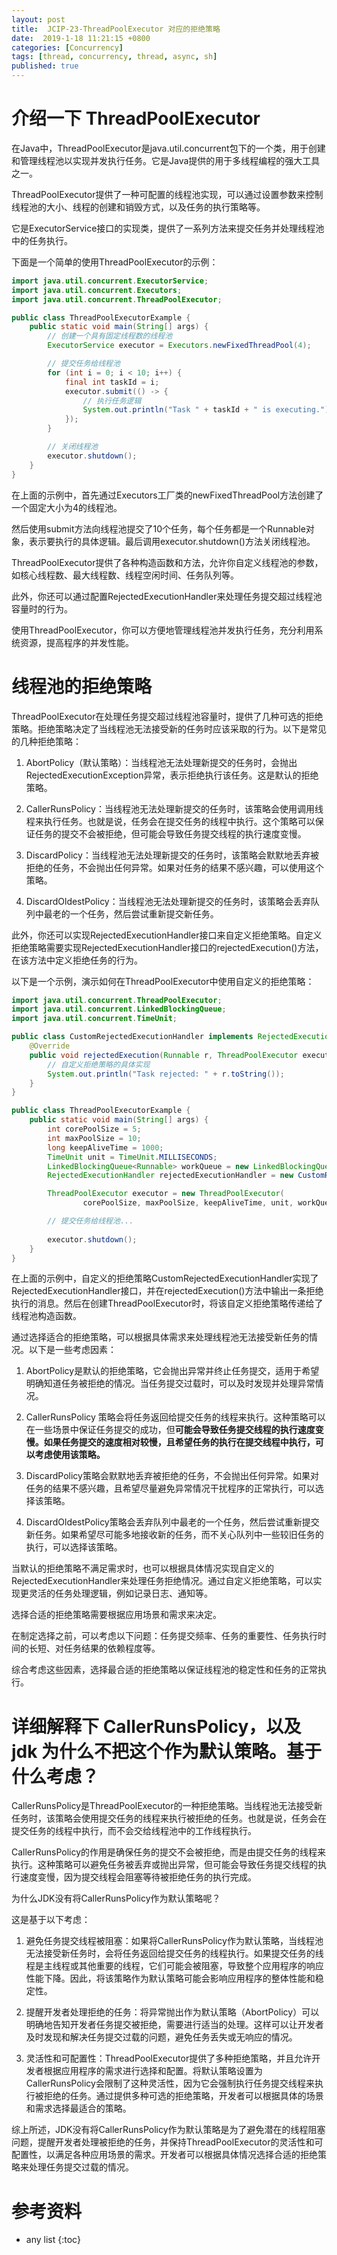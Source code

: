 ```yaml
---
layout: post
title:  JCIP-23-ThreadPoolExecutor 对应的拒绝策略
date:  2019-1-18 11:21:15 +0800
categories: [Concurrency]
tags: [thread, concurrency, thread, async, sh]
published: true
---
```


# 介绍一下 ThreadPoolExecutor 

在Java中，ThreadPoolExecutor是java.util.concurrent包下的一个类，用于创建和管理线程池以实现并发执行任务。它是Java提供的用于多线程编程的强大工具之一。

ThreadPoolExecutor提供了一种可配置的线程池实现，可以通过设置参数来控制线程池的大小、线程的创建和销毁方式，以及任务的执行策略等。

它是ExecutorService接口的实现类，提供了一系列方法来提交任务并处理线程池中的任务执行。

下面是一个简单的使用ThreadPoolExecutor的示例：

```java
import java.util.concurrent.ExecutorService;
import java.util.concurrent.Executors;
import java.util.concurrent.ThreadPoolExecutor;

public class ThreadPoolExecutorExample {
    public static void main(String[] args) {
        // 创建一个具有固定线程数的线程池
        ExecutorService executor = Executors.newFixedThreadPool(4);

        // 提交任务给线程池
        for (int i = 0; i < 10; i++) {
            final int taskId = i;
            executor.submit(() -> {
                // 执行任务逻辑
                System.out.println("Task " + taskId + " is executing.");
            });
        }

        // 关闭线程池
        executor.shutdown();
    }
}
```

在上面的示例中，首先通过Executors工厂类的newFixedThreadPool方法创建了一个固定大小为4的线程池。

然后使用submit方法向线程池提交了10个任务，每个任务都是一个Runnable对象，表示要执行的具体逻辑。最后调用executor.shutdown()方法关闭线程池。

ThreadPoolExecutor提供了各种构造函数和方法，允许你自定义线程池的参数，如核心线程数、最大线程数、线程空闲时间、任务队列等。

此外，你还可以通过配置RejectedExecutionHandler来处理任务提交超过线程池容量时的行为。

使用ThreadPoolExecutor，你可以方便地管理线程池并发执行任务，充分利用系统资源，提高程序的并发性能。

# 线程池的拒绝策略

ThreadPoolExecutor在处理任务提交超过线程池容量时，提供了几种可选的拒绝策略。拒绝策略决定了当线程池无法接受新的任务时应该采取的行为。以下是常见的几种拒绝策略：

1. AbortPolicy（默认策略）：当线程池无法处理新提交的任务时，会抛出RejectedExecutionException异常，表示拒绝执行该任务。这是默认的拒绝策略。

2. CallerRunsPolicy：当线程池无法处理新提交的任务时，该策略会使用调用线程来执行任务。也就是说，任务会在提交任务的线程中执行。这个策略可以保证任务的提交不会被拒绝，但可能会导致任务提交线程的执行速度变慢。

3. DiscardPolicy：当线程池无法处理新提交的任务时，该策略会默默地丢弃被拒绝的任务，不会抛出任何异常。如果对任务的结果不感兴趣，可以使用这个策略。

4. DiscardOldestPolicy：当线程池无法处理新提交的任务时，该策略会丢弃队列中最老的一个任务，然后尝试重新提交新任务。

此外，你还可以实现RejectedExecutionHandler接口来自定义拒绝策略。自定义拒绝策略需要实现RejectedExecutionHandler接口的rejectedExecution()方法，在该方法中定义拒绝任务的行为。

以下是一个示例，演示如何在ThreadPoolExecutor中使用自定义的拒绝策略：

```java
import java.util.concurrent.ThreadPoolExecutor;
import java.util.concurrent.LinkedBlockingQueue;
import java.util.concurrent.TimeUnit;

public class CustomRejectedExecutionHandler implements RejectedExecutionHandler {
    @Override
    public void rejectedExecution(Runnable r, ThreadPoolExecutor executor) {
        // 自定义拒绝策略的具体实现
        System.out.println("Task rejected: " + r.toString());
    }
}

public class ThreadPoolExecutorExample {
    public static void main(String[] args) {
        int corePoolSize = 5;
        int maxPoolSize = 10;
        long keepAliveTime = 1000;
        TimeUnit unit = TimeUnit.MILLISECONDS;
        LinkedBlockingQueue<Runnable> workQueue = new LinkedBlockingQueue<>(15);
        RejectedExecutionHandler rejectedExecutionHandler = new CustomRejectedExecutionHandler();

        ThreadPoolExecutor executor = new ThreadPoolExecutor(
                corePoolSize, maxPoolSize, keepAliveTime, unit, workQueue, rejectedExecutionHandler);

        // 提交任务给线程池...
        
        executor.shutdown();
    }
}
```

在上面的示例中，自定义的拒绝策略CustomRejectedExecutionHandler实现了RejectedExecutionHandler接口，并在rejectedExecution()方法中输出一条拒绝执行的消息。然后在创建ThreadPoolExecutor时，将该自定义拒绝策略传递给了线程池构造函数。

通过选择适合的拒绝策略，可以根据具体需求来处理线程池无法接受新任务的情况。以下是一些考虑因素：

1. AbortPolicy是默认的拒绝策略，它会抛出异常并终止任务提交，适用于希望明确知道任务被拒绝的情况。当任务提交过载时，可以及时发现并处理异常情况。

2. CallerRunsPolicy 策略会将任务返回给提交任务的线程来执行。这种策略可以在一些场景中保证任务提交的成功，但**可能会导致任务提交线程的执行速度变慢。如果任务提交的速度相对较慢，且希望任务的执行在提交线程中执行，可以考虑使用该策略。**

3. DiscardPolicy策略会默默地丢弃被拒绝的任务，不会抛出任何异常。如果对任务的结果不感兴趣，且希望尽量避免异常情况干扰程序的正常执行，可以选择该策略。

4. DiscardOldestPolicy策略会丢弃队列中最老的一个任务，然后尝试重新提交新任务。如果希望尽可能多地接收新的任务，而不关心队列中一些较旧任务的执行，可以选择该策略。

当默认的拒绝策略不满足需求时，也可以根据具体情况实现自定义的RejectedExecutionHandler来处理任务拒绝情况。通过自定义拒绝策略，可以实现更灵活的任务处理逻辑，例如记录日志、通知等。

选择合适的拒绝策略需要根据应用场景和需求来决定。

在制定选择之前，可以考虑以下问题：任务提交频率、任务的重要性、任务执行时间的长短、对任务结果的依赖程度等。

综合考虑这些因素，选择最合适的拒绝策略以保证线程池的稳定性和任务的正常执行。

# 详细解释下 CallerRunsPolicy，以及 jdk 为什么不把这个作为默认策略。基于什么考虑？

CallerRunsPolicy是ThreadPoolExecutor的一种拒绝策略。当线程池无法接受新任务时，该策略会使用提交任务的线程来执行被拒绝的任务。也就是说，任务会在提交任务的线程中执行，而不会交给线程池中的工作线程执行。

CallerRunsPolicy的作用是确保任务的提交不会被拒绝，而是由提交任务的线程来执行。这种策略可以避免任务被丢弃或抛出异常，但可能会导致任务提交线程的执行速度变慢，因为提交线程会阻塞等待被拒绝任务的执行完成。

为什么JDK没有将CallerRunsPolicy作为默认策略呢？

这是基于以下考虑：

1. 避免任务提交线程被阻塞：如果将CallerRunsPolicy作为默认策略，当线程池无法接受新任务时，会将任务返回给提交任务的线程执行。如果提交任务的线程是主线程或其他重要的线程，它们可能会被阻塞，导致整个应用程序的响应性能下降。因此，将该策略作为默认策略可能会影响应用程序的整体性能和稳定性。

2. 提醒开发者处理拒绝的任务：将异常抛出作为默认策略（AbortPolicy）可以明确地告知开发者任务提交被拒绝，需要进行适当的处理。这样可以让开发者及时发现和解决任务提交过载的问题，避免任务丢失或无响应的情况。

3. 灵活性和可配置性：ThreadPoolExecutor提供了多种拒绝策略，并且允许开发者根据应用程序的需求进行选择和配置。将默认策略设置为CallerRunsPolicy会限制了这种灵活性，因为它会强制执行任务提交线程来执行被拒绝的任务。通过提供多种可选的拒绝策略，开发者可以根据具体的场景和需求选择最适合的策略。

综上所述，JDK没有将CallerRunsPolicy作为默认策略是为了避免潜在的线程阻塞问题，提醒开发者处理被拒绝的任务，并保持ThreadPoolExecutor的灵活性和可配置性，以满足各种应用场景的需求。开发者可以根据具体情况选择合适的拒绝策略来处理任务提交过载的情况。

# 参考资料

* any list
{:toc}


